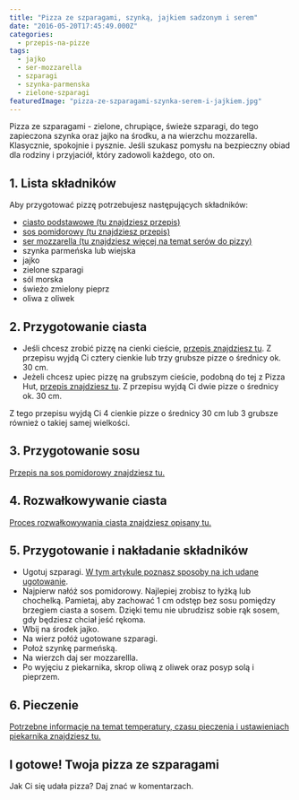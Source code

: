 ```yaml
---
title: "Pizza ze szparagami, szynką, jajkiem sadzonym i serem"
date: "2016-05-20T17:45:49.000Z"
categories: 
  - przepis-na-pizze
tags: 
  - jajko
  - ser-mozzarella
  - szparagi
  - szynka-parmenska
  - zielone-szparagi
featuredImage: "pizza-ze-szparagami-szynka-serem-i-jajkiem.jpg"
---
```


Pizza ze szparagami - zielone, chrupiące, świeże szparagi, do tego zapieczona szynka oraz jajko na środku, a na wierzchu mozzarella. Klasycznie, spokojnie i pysznie. Jeśli szukasz pomysłu na bezpieczny obiad dla rodziny i przyjaciół, który zadowoli każdego, oto on.

## 1\. Lista składników

Aby przygotować pizzę potrzebujesz następujących składników:

- <a href="/przepis-na-ciasto-na-pizze/" title="Przepis na ciasto podstawowe">ciasto podstawowe (tu znajdziesz przepis)</a>
- <a href="/sos-pomidorowy/" title="Przepis na sos pesto">sos pomidorowy (tu znajdziesz przepis)</a>
- <a href="/jaki-ser-wybrac-do-pizzy/" title="Ser do pizzy">ser mozzarella (tu znajdziesz więcej na temat serów do pizzy)</a>
- szynka parmeńska lub wiejska
- jajko
- zielone szparagi
- sól morska
- świeżo zmielony pieprz
- oliwa z oliwek

## 2\. Przygotowanie ciasta

- Jeśli chcesz zrobić pizzę na cienki cieście, <a href="/przepis-na-ciasto-na-pizze/" title="Przepis na ciasto podstawowe">przepis znajdziesz tu</a>. Z przepisu wyjdą Ci cztery cienkie lub trzy grubsze pizze o średnicy ok. 30 cm.
- Jeżeli chcesz upiec pizzę na grubszym cieście, podobną do tej z Pizza Hut, <a href="/jak-zrobic-ciasto-na-pizze-jak-w-pizza-hut/" title="Przepis na pizzę na grubym cieście">przepis znajdziesz tu</a>. Z przepisu wyjdą Ci dwie pizze o średnicy ok. 30 cm.

Z tego przepisu wyjdą Ci 4 cienkie pizze o średnicy 30 cm lub 3 grubsze również o takiej samej wielkości.

## 3\. Przygotowanie sosu

<a href="/sos-pomidorowy/" title="Przepis na sos pomidorowy">Przepis na sos pomidorowy znajdziesz tu.</a>

## 4\. Rozwałkowywanie ciasta

<a href="/jak-walkowac-ciasto-pizzy/" title="Rozwałkowywanie ciasta">Proces rozwałkowywania ciasta znajdziesz opisany tu.</a>

## 5\. Przygotowanie i nakładanie składników

- Ugotuj szparagi. <a href="/pizza-ze-szparagami/" title="Wszystko co potrzebujesz wiedzieć o awokado">W tym artykule poznasz sposoby na ich udane ugotowanie</a>.
- Najpierw nałóż sos pomidorowy. Najlepiej zrobisz to łyżką lub chochelką. Pamietaj, aby zachować 1 cm odstęp bez sosu pomiędzy brzegiem ciasta a sosem. Dzięki temu nie ubrudzisz sobie rąk sosem, gdy będziesz chciał jeść rękoma.
- Wbij na środek jajko.
- Na wierz połóż ugotowane szparagi.
- Położ szynkę parmeńską.
- Na wierzch daj ser mozzarellla.
- Po wyjęciu z piekarnika, skrop oliwą z oliwek oraz posyp solą i pieprzem.

## 6\. Pieczenie

<a href="/jak-ustawic-piekarnik-pieczenia-pizzy/" title="Jak ustawić piekarnik do pieczenia pizzy">Potrzebne informacje na temat temperatury, czasu pieczenia i ustawieniach piekarnika znajdziesz tu.</a>

## I gotowe! Twoja pizza ze szparagami

Jak Ci się udała pizza? Daj znać w komentarzach.
